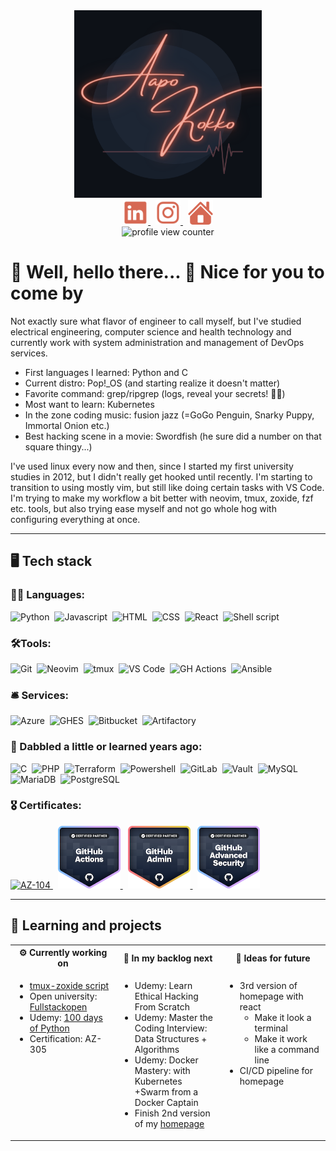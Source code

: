 <div align="center">
<img width="300" height="300" src="https://raw.githubusercontent.com/Aapok0/Aapok0/main/img/logo-newer.png" alt="logo">
</div>
<div align="center">
<a href="https://www.linkedin.com/in/aapokokko/">
<img width="40" height="40" src="https://raw.githubusercontent.com/Aapok0/Aapok0/main/img/linkedin-new.png" alt="linkedin">
<a>
&nbsp;
<a href="https://www.instagram.com/apezo_/">
<img width="40" height="40" src="https://raw.githubusercontent.com/Aapok0/Aapok0/main/img/instagram-new.png" alt="instagram">
<a>
&nbsp;
<a href="https://aapokokko.fi/">
<img width="40" height="40" src="https://raw.githubusercontent.com/Aapok0/Aapok0/main/img/home.png" alt="homepage">
<a>
<br>
<img src="https://komarev.com/ghpvc/?username=Aapok0&style=for-the-badge&color=lightgrey" alt="profile view counter"/>
<!-- source: https://github.com/antonkomarev/github-profile-views-counter -->
</div>

# 🌊 Well, hello there... 🧊 Nice for you to come by

Not exactly sure what flavor of engineer to call myself, but I've studied electrical engineering, computer science and health technology and currently work with system administration and management of DevOps services.

- First languages I learned: Python and C
- Current distro: Pop!_OS (and starting realize it doesn't matter)
- Favorite command: grep/ripgrep (logs, reveal your secrets! 🕵️‍♂️)
- Most want to learn: Kubernetes
- In the zone coding music: fusion jazz (=GoGo Penguin, Snarky Puppy, Immortal Onion etc.)
- Best hacking scene in a movie: Swordfish (he sure did a number on that square thingy...)

I've used linux every now and then, since I started my first university studies in 2012, but I didn't really get hooked until recently. I'm starting to transition to using mostly vim, but still like doing certain tasks with VS Code. I'm trying to make my workflow a bit better with neovim, tmux, zoxide, fzf etc. tools, but also trying ease myself and not go whole hog with configuring everything at once.

---

## 🖥️ Tech stack

### 👨‍💻 Languages:
![Python](https://img.shields.io/badge/Python-%23aeebc8?logo=python&label=%3A&labelColor=%232f3331)&nbsp;
![Javascript](https://img.shields.io/badge/Javascript-%23aeebc8?logo=javascript&label=%3A&labelColor=%232f3331)&nbsp;
![HTML](https://img.shields.io/badge/HTML-%23aeebc8?logo=html5&label=%3A&labelColor=%232f3331)&nbsp;
![CSS](https://img.shields.io/badge/CSS-%23aeebc8?logo=css3&label=%3A&labelColor=%232f3331)&nbsp;
![React](https://img.shields.io/badge/React-%23aeebc8?logo=react&label=%3A&labelColor=%232f3331)&nbsp;
![Shell script](https://img.shields.io/badge/Shell%20script-%23aeebc8?logo=linux&label=%3A&labelColor=%232f3331)

### 🛠️Tools:
![Git](https://img.shields.io/badge/Git-%23aeb8eb?logo=git&label=%3A&labelColor=%232f3331)&nbsp;
![Neovim](https://img.shields.io/badge/Neovim-%23aeb8eb?logo=neovim&label=%3A&labelColor=%232f3331)&nbsp;
![tmux](https://img.shields.io/badge/tmux-%23aeb8eb?logo=tmux&label=%3A&labelColor=%232f3331)&nbsp;
![VS Code](https://img.shields.io/badge/VS%20Code-%23aeb8eb?logo=visual%20studio%20code&label=%3A&labelColor=%232f3331)&nbsp;
![GH Actions](https://img.shields.io/badge/GH%20Actions-%23aeb8eb?logo=github&label=%3A&labelColor=%232f3331)&nbsp;
![Ansible](https://img.shields.io/badge/Ansible-%23aeb8eb?logo=ansible&label=%3A&labelColor=%232f3331)

### 🛎️ Services:
![Azure](https://img.shields.io/badge/Azure-%23ebd4ae?logo=microsoft%20azure&label=%3A&labelColor=%232f3331)&nbsp;
![GHES](https://img.shields.io/badge/GHES-%23ebd4ae?logo=github&label=%3A&labelColor=%232f3331)&nbsp;
![Bitbucket](https://img.shields.io/badge/Bitbucket-%23ebd4ae?logo=bitbucket&label=%3A&labelColor=%232f3331)&nbsp;
![Artifactory](https://img.shields.io/badge/Artifactory-%23ebd4ae?logo=jfrog&label=%3A&labelColor=%232f3331)

### 🔨 Dabbled a little or learned years ago:
![C](https://img.shields.io/badge/C-%23aeebc8?logo=C&label=%3A&labelColor=%232f3331)&nbsp;
![PHP](https://img.shields.io/badge/PHP-%23aeebc8?logo=php&label=%3A&labelColor=%232f3331)&nbsp;
![Terraform](https://img.shields.io/badge/Terraform-%23aeb8eb?logo=terraform&label=%3A&labelColor=%232f3331)&nbsp;
![Powershell](https://img.shields.io/badge/Powershell-%23aeb8eb?logo=powershell&label=%3A&labelColor=%232f3331)&nbsp;
![GitLab](https://img.shields.io/badge/GitLab-%23ebd4ae?logo=gitlab&label=%3A&labelColor=%232f3331)&nbsp;
![Vault](https://img.shields.io/badge/Vault-%23ebd4ae?logo=vault&label=%3A&labelColor=%232f3331)&nbsp;
![MySQL](https://img.shields.io/badge/MySQL-%23ebd4ae?logo=mysql&label=%3A&labelColor=%232f3331)&nbsp;
![MariaDB](https://img.shields.io/badge/MariaDB-%23ebd4ae?logo=mariadb&label=%3A&labelColor=%232f3331)&nbsp;
![PostgreSQL](https://img.shields.io/badge/PostgreSQL-%23ebd4ae?logo=postgresql&label=%3A&labelColor=%232f3331)

### 🎖️ Certificates:

<a href="https://learn.microsoft.com/api/credentials/share/en-us/AapoKokko-3945/48DD3F6B53D95961?sharingId=34159981622366F0">
<img width="100" height="100" src="https://learn.microsoft.com/en-us/media/learn/certification/badges/microsoft-certified-associate-badge.svg" alt="AZ-104">
<a>&nbsp;
<a href="https://www.credly.com/badges/cabb7c10-0082-44cd-b9af-a937bd556e65/public_url">
<img width="100" height="100" src="https://raw.githubusercontent.com/Aapok0/Aapok0/main/img/github-actions.png" alt="Github Actions">
<a>&nbsp;
<a href="https://www.credly.com/badges/265736dc-7dbc-47a7-b16a-ee58c2ec9300/public_url">
<img width="100" height="100" src="https://raw.githubusercontent.com/Aapok0/Aapok0/main/img/github-administration.png" alt="Github Administration">
<a>&nbsp;
<a href="https://www.credly.com/badges/3efe6d1c-67e6-42c5-9507-daaa5b1bf230/public_url">
<img width="100" height="100" src="https://raw.githubusercontent.com/Aapok0/Aapok0/main/img/github-advanced-security.png" alt="Github Advanced Security">
<a>

---

<!--## 📊 Github Stats

[![Aapo's GitHub Stats](https://github-readme-stats.vercel.app/api?username=AapoK0)](https://github.com/Aapok0)

[![Top Languages](https://github-readme-stats.vercel.app/api/top-langs/?username=AapoK0&layout=compact)](https://github.com/Aapok0)

--- -->

## 🌱 Learning and projects

<table>
<tr>
<th>⚙️ Currently working on</th><th>📂 In my backlog next</th><th>💭 Ideas for future</th>
</tr>
<tr>
<td width="33%" valign="top">

- [tmux-zoxide script](https://github.com/Aapok0/tmux-tools)
- Open university: [Fullstackopen](https://github.com/Aapok0/fullstackopen)
- Udemy: [100 days of Python](https://github.com/Aapok0/100-days-of-python-beginner)
- Certification: AZ-305

</td>
<td width="33%" valign="top">

- Udemy: Learn Ethical Hacking From Scratch
- Udemy: Master the Coding Interview: Data Structures + Algorithms
- Udemy: Docker Mastery: with Kubernetes +Swarm from a Docker Captain
- Finish 2nd version of my [homepage](https://github.com/Aapok0/homepage)

</td>
<td width="33%" valign="top">

- 3rd version of homepage with react
  - Make it look a terminal
  - Make it work like a command line
- CI/CD pipeline for homepage

</td>
</tr>